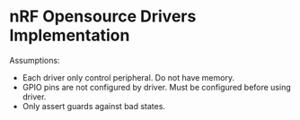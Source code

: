 # nRF Opensource Drivers Implementation

Assumptions:<br>
 - Each driver only control peripheral. Do not have memory. <br>
 - GPIO pins are not configured by driver. Must be configured before using driver. <br>
 - Only assert guards against bad states. <br>
